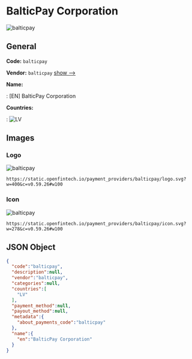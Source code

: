 
# BalticPay Corporation 
![balticpay](https://static.openfintech.io/payment_providers/balticpay/logo.svg?w=400&c=v0.59.26#w100)  

## General 
 
**Code:** `balticpay` 
 
**Vendor:** `balticpay` [show -->](/vendors/balticpay/) 
 
**Name:** 
 
:	[EN] BalticPay Corporation 
 
 
**Countries:** 
 
:	![LV](https://cdnjs.cloudflare.com/ajax/libs/flag-icon-css/3.3.0/flags/4x3/lv.svg#w24)  

## Images 

### Logo 
 
![balticpay](https://static.openfintech.io/payment_providers/balticpay/logo.svg?w=400&c=v0.59.26#w100)  

```
https://static.openfintech.io/payment_providers/balticpay/logo.svg?w=400&c=v0.59.26#w100
```  

### Icon 
 
![balticpay](https://static.openfintech.io/payment_providers/balticpay/icon.svg?w=278&c=v0.59.26#w100)  

```
https://static.openfintech.io/payment_providers/balticpay/icon.svg?w=278&c=v0.59.26#w100
```  

## JSON Object 

```json
{
  "code":"balticpay",
  "description":null,
  "vendor":"balticpay",
  "categories":null,
  "countries":[
    "LV"
  ],
  "payment_method":null,
  "payout_method":null,
  "metadata":{
    "about_payments_code":"balticpay"
  },
  "name":{
    "en":"BalticPay Corporation"
  }
}
```  
